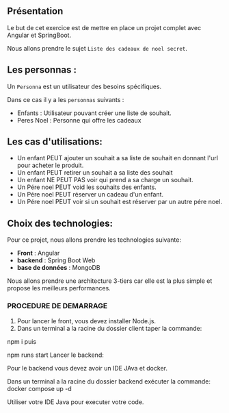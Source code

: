 ## Présentation

Le but de cet exercice est de mettre en place un projet complet avec Angular et SpringBoot.

Nous allons prendre le sujet `Liste des cadeaux de noel secret`.

## Les personnas :
Un `Personna` est un utilisateur des besoins spécifiques.

Dans ce cas il y a les `personnas` suivants :
- Enfants : Utilisateur pouvant créer une liste de souhait.
- Peres Noel : Personne qui offre les cadeaux

## Les cas d'utilisations:
* Un enfant PEUT ajouter un souhait a sa liste de souhait en donnant l'url pour acheter le produit.
* Un enfant PEUT retirer un souhait a sa liste des souhait
* Un enfant NE PEUT PAS voir qui prend a sa charge un souhait.
* Un Pére noel PEUT void les souhaits des enfants.
* Un Pére noel PEUT réserver un cadeau d'un enfant.
* Un Pére noel PEUT voir si un souhait est réserver par un autre pére noel.

## Choix des technologies:

Pour ce projet, nous allons prendre les technologies suivante:
- __Front__ : Angular 
- __backend__ : Spring Boot Web
- __base de données__ : MongoDB 

Nous allons prendre une architecture 3-tiers car elle est la plus simple et propose les 
meilleurs performances.

### PROCEDURE DE DEMARRAGE

1. Pour lancer le front, vous devez installer Node.js. 
2. Dans un terminal a la racine du dossier client taper la commande:

npm i
puis

npm runs start
Lancer le backend:

Pour le backend vous devez avoir un IDE JAva et docker.

Dans un terminal a la racine du dossier backend
exécuter la commande:
docker compose up -d

Utiliser votre IDE Java pour executer votre code.
